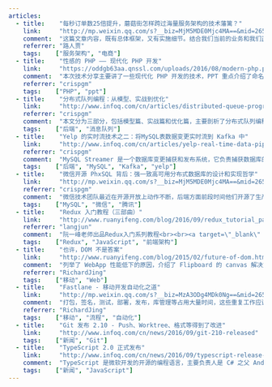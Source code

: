 ```yaml
---
articles:
  - title:    "每秒订单数25倍提升，蘑菇街怎样跨过海量服务架构的技术藩篱？"
    link:     "http://mp.weixin.qq.com/s?__biz=MjM5MDE0Mjc4MA==&mid=2650994245&idx=1&sn=84b01bdd571d51586a87ba05120c3176&chksm=bdbf0e168ac88700b55abdd24c756152dd3f54a7433cd19b05d3ef083223affe9f5dfd1ae14c&mpshare=1&scene=1&srcid=0927FCbVVd08uMoTgDk0vMdB#rd"
    comment:  "这篇文章内容，既有总体框架，又有实施细节。结合我们当前的业务和我们正在实施的架构改造，大家可以从文中收获很多养分。"
    referrer: "路人贾"
    tags:    ["服务架构", "电商"]
  - title:    "性感的 PHP —— 现代化 PHP 开发"
    link:     "https://oddgb63aa.qnssl.com/uploads/2016/08/modern-php.pdf"
    comment:  "本次技术分享主要讲了一些现代化 PHP 开发的技术，PPT 重点介绍了命名空间，闭包，匿名函数，Traits 这些新特性，以及介绍了 Composer 依赖包管理器和 PSR 规范。"
    referrer: "crispgm"
    tags:    ["PHP", "ppt"]
  - title:    "分布式队列编程：从模型、实战到优化"
    link:     "http://www.infoq.com/cn/articles/distributed-queue-programme-model-actual-combat-optimization"
    referrer: "crispgm"
    comment:  "本文分为三部分，包括模型篇、实战篇和优化篇，主要剖析了分布式队列编程模型的需求来源、定义、结构以及其变化多样性；根据作者在新美大实际工作经验，给出了队列式编程在分布式环境下的一些具体应用。"
    tags:    ["后端", "消息队列"]
  - title:    "Yelp 的实时流技术之二：将MySQL表数据变更实时流到 Kafka 中"
    link:     "http://www.infoq.com/cn/articles/yelp-real-time-data-pipeline-part02"
    referrer: "crispgm"
    comment:  "MySQL Streamer 是一个数据库变更捕获和发布系统，它负责捕获数据库的每一条数据变更，将它们打包成消息并发布到 Kafka 中。"
    tags:    ["后端", "MySQL", "Kafka", "yelp"]
  - title:    "微信开源 PhxSQL 背后：强一致高可用分布式数据库的设计和实现哲学"
    link:     "http://mp.weixin.qq.com/s?__biz=MjM5MDE0Mjc4MA==&mid=2650994184&idx=1&sn=9be9eb8ab569ad281330b6ceeb490757&chksm=bdbf0e5b8ac8874d3407d84eed6175e4b82b0202fc641ec4d52bc001c9497fe8faa0706224cf&scene=1&srcid=0921XEBncpKI1DuCrooDMbFz#rd"
    referrer: "crispgm"
    comment:  "微信技术团队最近在开源开放上动作不断，后端方面前段时间他们开源了生产级 paxos 类库 PhxPaxos，现在又开源了高可用分布式数据库 PhxSQL，本文我们将了解一些 PhxSQL 背后的故事，以及它设计和实现的哲学。"
    tags:    ["MySQL", "微信", "腾讯"]
  - title:    "Redux 入门教程（三部曲）"
    link:     "http://www.ruanyifeng.com/blog/2016/09/redux_tutorial_part_one_basic_usages.html"
    referrer: "langjun"
    comment:  "阮一峰老师出品Redux入门系列教程<br><br><a target=\"_blank\" href=\"http://www.ruanyifeng.com/blog/2016/09/redux_tutorial_part_one_basic_usages.html\">第一篇：基本用法</a><br><a target=\"_blank\" href=\"http://www.ruanyifeng.com/blog/2016/09/redux_tutorial_part_two_async_operations.html\">第二篇：中间件与异步操作</a><br><a target=\"_blank\" href=\"http://www.ruanyifeng.com/blog/2016/09/redux_tutorial_part_three_react-redux.html\">第三篇：基本用法</a>"
    tags:    ["Redux", "JavaScript", "前端架构"]
  - title:    "也许，DOM 不是答案"
    link:     "http://www.ruanyifeng.com/blog/2015/02/future-of-dom.html"
    comment:  "列举了 WebApp 性能低下的原因，介绍了 Flipboard 的 canvas 解决方案，并预测未来提升 Web 性能的方案"
    referrer: "RichardJing"
    tags:    ["移动", "Web"]
  - title:    "Fastlane - 移动开发自动化之道"
    link:     "http://mp.weixin.qq.com/s?__biz=MzA3ODg4MDk0Ng==&mid=2651112713&idx=1&sn=dd049e7edf3402af887c1fc295f43b98"
    comment:  "打包，签名，测试，部署，发布，库管理等占用大量时间，这些重复工作应该自动化完成，节省人力。作者给出了实际工作中遇到的问题，并说明 Fastlane 在应对这些问题时的优势。对两个实际应用场景，给出了 Fastlane 解决方案。"
    referrer: "RichardJing"
    tags:    ["移动", "流程", "自动化"]
  - title:    "Git 发布 2.10 - Push、Worktree、格式等得到了改进"
    link:     "http://www.infoq.com/cn/news/2016/09/git-210-released"
    tags:    ["新闻", "Git"]
  - title:    "TypeScript 2.0 正式发布"
    link:     "http://www.infoq.com/cn/news/2016/09/typescript-release-20"
    comment:  "TypeScript 是微软开发的开源的编程语言，主要负责人是 C# 之父 Anders Hejlsberg。<br><br>TypeScript 成功将 JavaScript 的潜能与静态类型结合了起来，而且编译为 JavaScript。编译时类型检查可以避免很多潜在的 Bug，而且 TypeScript 的编辑器工具也大大提升了开发效率。"
    tags:    ["新闻", "JavaScript"]
---
```

